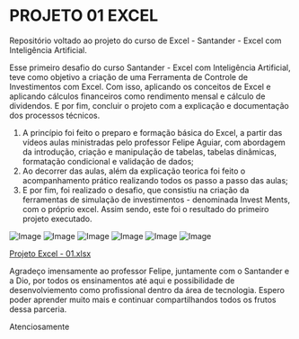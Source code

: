 # PROJETO 01 EXCEL
Repositório voltado ao projeto do curso de Excel - Santander - Excel com Inteligência Artificial.

Esse primeiro desafio do curso Santander - Excel com Inteligência Artificial, teve como objetivo a criação de uma Ferramenta de Controle de Investimentos com Excel.
Com isso, aplicando os conceitos de Excel e aplicando cálculos financeiros como rendimento mensal e cálculo de dividendos.
E por fim, concluir o projeto com a explicação e documentação dos processos técnicos.
1. A princípio foi feito o preparo e formação básica do Excel, a partir das vídeos aulas ministradas pelo professor Felipe Aguiar, com abordagem da introdução, criação e manipulação de tabelas, tabelas dinâmicas, formatação condicional e validação de dados;
2. Ao decorrer das aulas, além da explicação teorica foi feito o acompanhamento prático realizando todos os passo a passo das aulas;
3. E por fim, foi realizado o desafio, que consistiu na criação da ferramentas de simulação de investimentos - denominada Invest Ments, com o próprio excel. 
Assim sendo, este foi o resultado do primeiro projeto executado.

  ![Image](https://github.com/user-attachments/assets/aea335e3-89a9-4218-9b69-2140e9788872)
  ![Image](https://github.com/user-attachments/assets/447e6224-cddd-4892-8f19-54267fde824f)
  ![Image](https://github.com/user-attachments/assets/47e01497-f9b9-4276-ae93-bdaf9f33c5e6)
  ![Image](https://github.com/user-attachments/assets/351f97b2-ca47-4f7a-b5e9-41eac42419d3)
  ![Image](https://github.com/user-attachments/assets/7dad4825-3cd8-49ae-b23c-4667e507bb6e)
  ![Image](https://github.com/user-attachments/assets/119988f3-d9b2-45c4-828e-0a5153073fab)

  [Projeto Excel - 01.xlsx](https://github.com/user-attachments/files/20444986/Projeto.Excel.-.01.xlsx)

Agradeço imensamente ao professor Felipe, juntamente com o Santander e a Dio, por todos os ensinamentos até aqui e possibilidade de desenvolviemento como profissional dentro da área de tecnologia.
Espero poder aprender muito mais e continuar compartilhandos todos os frutos dessa parceria.

Atenciosamente
